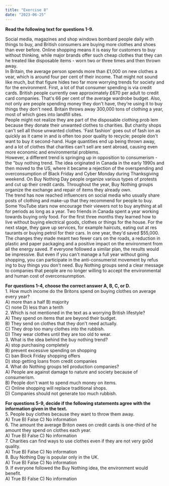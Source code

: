 ```yaml
---
title: "Exercise 8"
date: "2023-06-25"
---
```


**Read the following text for questions 1-9.**

Social media, magazines and shop windows bombard people daily with things to buy, and British consumers are buying more clothes and shoes than ever before. Online shopping means it is easy for customers to buy without thinking, while major brands offer such cheap clothes that they can he treated like disposable items - worn two or three times and then thrown away.  
In Britain, the average person spends more than £1,000 on new clothes a vear, which is around four per cent of their income. That might not sound like much, but that figure hides two far more worrying trends for society and for the environment. First, a lot of that consumer spending is via credit cards. British people currently owe approximately £670 per adult to credit card companies. That's 66 per cent of the average wardrobe budget. Also, not only are people spending money they don't have, they're using it to buy things they don't need. Britain throws away 300,000 tons of clothing a year, most of which goes into landfill sites.  
People might not realize they are part of the disposable clothing prob lem because they donate their unwanted clothes to charities. But charity shops can't sell all those unwanted clothes. 'Fast fashion' goes out of fash ion as quickly as it came in and is often too poor quality to recycle; people don't want to buy it second-hand. Huge quantities end up being thrown away, and a lot of clothes that charities can't sell are sent abroad, causing even more economic and environmental problems.  
However, a different trend is springing up in opposition to consumerism - the "buy nothing trend. The idea originated in Canada in the early 1990s and then moved to the US, where it became a rejection of the overspending and overconsumption of Black Friday and Cyber Monday during Thanksgiving weekend. On Buy Nothing Day people organize various types of protests and cut up their credit cards. Throughout the year, Buy Nothing groups organize the exchange and repair of items they already own.  
The trend has now reached influencers on social media who usually share posts of clothing and make-up that they recommend for people to buy. Some YouTube stars now encourage their viewers not to buy anything at all for periods as long as a year. Two friends in Canada spent a year working towards buying only food. For the first three months they learned how to live without buying electrical goods, clothes or things for the house. For the next stage, they gave up services, for example haircuts, eating out at res taurants or buying petrol for their cars. In one year, they'd saved $55,000. The changes they made meant two fewer cars on the roads, a reduction in plastic and paper packaging and a positive impact on the environment from all the energy saved. If everyone followed a similar plan, the results would be impressive. But even if you can't manage a full year without going shopping, you can participate in the anti-consumerist movement by refus ing to buy things you don't need. Buy Nothing groups send a clear message to companies that people are no longer willing to accept the environmental  
and human cost of overconsunmption.

**For questions 1-4, choose the correct answer A, B, C, or D.**  
1\. How much income do the Britons spend on buying clothes on average every year?  
A) more than a half B) majority  
C) none D) less than a tenth  
2\. Which is not mentioned in the text as a worrying British lifestyle?  
A) They spend on items that are beyond their budget.  
B) They send on clothes that they don't need actually.  
C) They drop too many clothes into the rubbish.  
D) They wear clothes until they are too old to wear.  
3\. What is the idea behind the buy nothing trend?  
A) stop purchasing completely  
B) prevent excessive spending on shopping  
C) ban Block Friday shopping offers  
D) stop getting loans from credit companies  
4\. What do Nothing groups tell production companies?  
A) People are against damage to nature and society because of consumerism.  
B) People don't want to spend much money on items.  
C) Online shopping will replace traditional shops.  
D) Companies should not generate too much rubbish.

**For questions 5-9, decide if the following statements agree with the  
information given in the text.**  
5\. People buy clothes because they want to throw them away.  
A) True B) False C) No information  
6\. The amount the average Briton owes on credit cards is one-third of he amount they spend on clothes each year.  
A) True B) False C) No information  
7\. Charities can find ways to use clothes even if they are not very go0d  
quality.  
A) True B) False C) No information  
8\. Buy Nothing Day is popular only in the UK.  
A) True B) False C) No information  
9\. If everyone followed the Buy Nothing idea, the environment would  
benefit.  
A) True B) False C) No information
